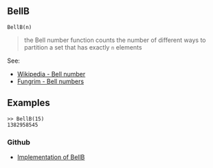 ## BellB

```
BellB(n)
```

>  the Bell number function counts the number of different ways to partition a set that has exactly `n` elements
 
See:  
* [Wikipedia - Bell number](https://en.wikipedia.org/wiki/Bell_number)
* [Fungrim - Bell numbers](http://fungrim.org/topic/Bell_numbers/)


## Examples

```
>> BellB(15)
1382958545
```

### Github

* [Implementation of BellB](https://github.com/axkr/symja_android_library/blob/master/symja_android_library/matheclipse-core/src/main/java/org/matheclipse/core/builtin/NumberTheory.java#L189) 
